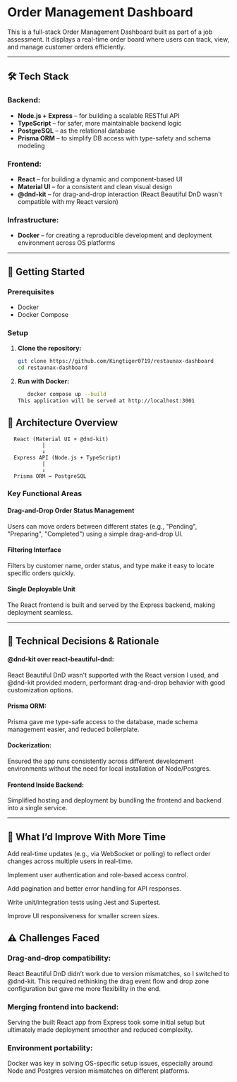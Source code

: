 # Order Management Dashboard

This is a full-stack Order Management Dashboard built as part of a job assessment. It displays a real-time order board where users can track, view, and manage customer orders efficiently.

---

## 🛠 Tech Stack

### Backend:

- **Node.js + Express** – for building a scalable RESTful API
- **TypeScript** – for safer, more maintainable backend logic
- **PostgreSQL** – as the relational database
- **Prisma ORM** – to simplify DB access with type-safety and schema modeling

### Frontend:

- **React** – for building a dynamic and component-based UI
- **Material UI** – for a consistent and clean visual design
- **@dnd-kit** – for drag-and-drop interaction (React Beautiful DnD wasn't compatible with my React version)

### Infrastructure:

- **Docker** – for creating a reproducible development and deployment environment across OS platforms

---

## 🚀 Getting Started

### Prerequisites

- Docker
- Docker Compose

### Setup

1. **Clone the repository:**

   ```bash
   git clone https://github.com/Kingtiger0719/restaunax-dashboard
   cd restaunax-dashboard
   ```

2. **Run with Docker:**

   ```bash
      docker compose up --build
   This application will be served at http://localhost:3001
   ```

## 🧱 Architecture Overview

      React (Material UI + @dnd-kit)
               |
               ↓
      Express API (Node.js + TypeScript)
               |
               ↓
      Prisma ORM ↔ PostgreSQL

### Key Functional Areas

#### Drag-and-Drop Order Status Management

Users can move orders between different states (e.g., "Pending", "Preparing", "Completed") using a simple drag-and-drop UI.

#### Filtering Interface

Filters by customer name, order status, and type make it easy to locate specific orders quickly.

#### Single Deployable Unit

The React frontend is built and served by the Express backend, making deployment seamless.

---

## 🧠 Technical Decisions & Rationale

#### @dnd-kit over react-beautiful-dnd:

React Beautiful DnD wasn't supported with the React version I used, and @dnd-kit provided modern, performant drag-and-drop behavior with good customization options.

#### Prisma ORM:

Prisma gave me type-safe access to the database, made schema management easier, and reduced boilerplate.

#### Dockerization:

Ensured the app runs consistently across different development environments without the need for local installation of Node/Postgres.

#### Frontend Inside Backend:

Simplified hosting and deployment by bundling the frontend and backend into a single service.

---

## 🧩 What I’d Improve With More Time

Add real-time updates (e.g., via WebSocket or polling) to reflect order changes across multiple users in real-time.

Implement user authentication and role-based access control.

Add pagination and better error handling for API responses.

Write unit/integration tests using Jest and Supertest.

Improve UI responsiveness for smaller screen sizes.

## ⚠️ Challenges Faced

### Drag-and-drop compatibility:

React Beautiful DnD didn’t work due to version mismatches, so I switched to @dnd-kit. This required rethinking the drag event flow and drop zone configuration but gave me more flexibility in the end.

### Merging frontend into backend:

Serving the built React app from Express took some initial setup but ultimately made deployment smoother and reduced complexity.

### Environment portability:

Docker was key in solving OS-specific setup issues, especially around Node and Postgres version mismatches on different platforms.
